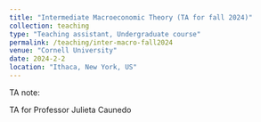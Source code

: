 ```yaml
---
title: "Intermediate Macroeconomic Theory (TA for fall 2024)"
collection: teaching
type: "Teaching assistant, Undergraduate course"
permalink: /teaching/inter-macro-fall2024
venue: "Cornell University"
date: 2024-2-2
location: "Ithaca, New York, US"
---
```


TA note: 

TA for Professor Julieta Caunedo
